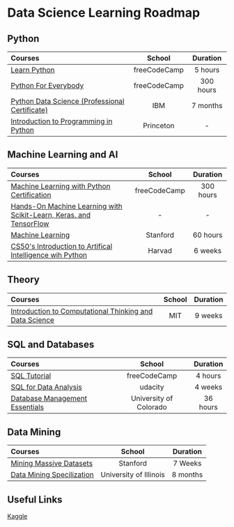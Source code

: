 # Data Science Learning Roadmap  

## Python

Courses | School | Duration 
:-- | :--: | :--: 
[Learn Python](https://www.youtube.com/watch?v=rfscVS0vtbw) | freeCodeCamp | 5 hours 
[Python For Everybody](https://www.freecodecamp.org/learn/scientific-computing-with-python/#python-for-everybody) | freeCodeCamp | 300 hours
[Python Data Science (Professional Certificate)](https://www.edx.org/professional-certificate/python-data-science) | IBM | 7 months
[Introduction to Programming in Python](https://introcs.cs.princeton.edu/python/home/) | Princeton | -
## Machine Learning and AI

Courses | School | Duration 
:-- | :--: | :--: 
[Machine Learning with Python Certification](https://www.freecodecamp.org/learn/machine-learning-with-python/) | freeCodeCamp | 300 hours
[Hands-On Machine Learning with Scikit-Learn, Keras, and TensorFlow](https://www.amazon.com/Hands-Machine-Learning-Scikit-Learn-TensorFlow/dp/1491962291) | - | -
[Machine Learning](https://www.coursera.org/learn/machine-learning?ranMID=40328&ranEAID=PtFMiHYfEVk&ranSiteID=PtFMiHYfEVk-Tr9MHoJNLweo.ZSKKXFr1A&siteID=PtFMiHYfEVk-Tr9MHoJNLweo.ZSKKXFr1A&utm_content=10&utm_medium=partners&utm_source=linkshare&utm_campaign=PtFMiHYfEVk) | Stanford | 60 hours 
[CS50's Introduction to Artifical Intelligence wih Python](https://cs50.harvard.edu/ai/2020/) | Harvad | 6 weeks

## Theory 

Courses | School | Duration 
:-- | :--: | :--: 
[Introduction to Computational Thinking and Data Science](https://www.edx.org/course/introduction-to-computational-thinking-and-data-4) | MIT | 9 weeks 


## SQL and Databases 

Courses | School | Duration 
:-- | :--: | :--: 
[SQL Tutorial](https://www.youtube.com/watch?v=HXV3zeQKqGY) | freeCodeCamp | 4 hours
[SQL for Data Analysis](https://www.udacity.com/course/sql-for-data-analysis--ud198?irclickid=zHeTDDR5sxyLRkFwUx0Mo3cXUkES4T1lRwK1xU0&irgwc=1&utm_source=affiliate&utm_medium=&aff=259799&utm_term=&utm_campaign=_gtc_www_classcentral_com_&utm_content=&adid=788805) | udacity | 4 weeks
[Database Management Essentials](https://www.coursera.org/learn/database-management) | University of Colorado | 36 hours



## Data Mining 

Courses | School | Duration 
:-- | :--: | :--: 
[Mining Massive Datasets](https://www.edx.org/course/mining-massive-datasets) | Stanford | 7 Weeks 
[Data Mining Specilization](https://www.coursera.org/specializations/data-mining) | University of Illinois | 8 months 


## Useful Links

[Kaggle](https://www.kaggle.com/)

